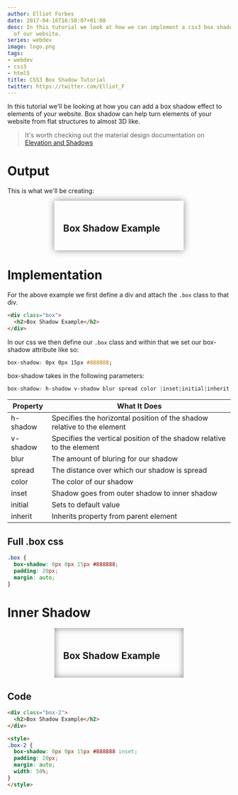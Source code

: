```yaml
---
author: Elliot Forbes
date: 2017-04-16T16:50:07+01:00
desc: In this tutorial we look at how we can implement a css3 box shadow to components
  of our website.
series: webdev
image: logo.png
tags:
- webdev
- css3
- html5
title: CSS3 Box Shadow Tutorial
twitter: https://twitter.com/Elliot_F
---
```


In this tutorial we'll be looking at how you can add a box shadow effect to elements of your website. Box shadow can help turn elements of your website from flat structures to almost 3D like. 

> It's worth checking out the material design documentation on [Elevation and Shadows](https://material.io/guidelines/material-design/elevation-shadows.html) 

# Output

This is what we'll be creating:

<div class="box">
  <h2>Box Shadow Example</h2>
</div>

<style>
.box {
  box-shadow: 0px 0px 15px #888888;
  padding: 20px;
  margin: auto;
  width: 50%;
}
</style>

# Implementation

For the above example we first define a div and attach the `.box` class to that div.

```html
<div class="box">
  <h2>Box Shadow Example</h2>
</div>
```

In our css we then define our `.box` class and within that we set our box-shadow attribute like so:

```css
box-shadow: 0px 0px 15px #888888;
```

box-shadow takes in the following parameters:

```css
box-shadow: h-shadow v-shadow blur spread color |inset|initial|inherit;
```

| Property | What It Does |
| -------- | ------------ |
| h-shadow | Specifies the horizontal position of the shadow relative to the element |
| v-shadow | Specifies the vertical position of the shadow relative to the element |
| blur     | The amount of bluring for our shadow |
| spread   | The distance over which our shadow is spread |
| color    | The color of our shadow |
| inset    | Shadow goes from outer shadow to inner shadow |
| initial  | Sets to default value |
| inherit  | Inherits property from parent element |


## Full .box css

```css
.box {
  box-shadow: 0px 0px 15px #888888;
  padding: 20px;
  margin: auto;
}
```


# Inner Shadow

<div class="box-2">
  <h2>Box Shadow Example</h2>
</div>

<style>
.box-2 {
  box-shadow: 0px 0px 15px #888888 inset;
  padding: 20px;
  margin: auto;
  width: 50%;
}
</style>

## Code

```html
<div class="box-2">
  <h2>Box Shadow Example</h2>
</div>

<style>
.box-2 {
  box-shadow: 0px 0px 15px #888888 inset;
  padding: 20px;
  margin: auto;
  width: 50%;
}
</style>
```

